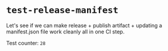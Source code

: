 # `test-release-manifest`

Let's see if we can make release + publish artifact + updating a manifest.json file work cleanly all in one CI step.

Test counter: `28`
